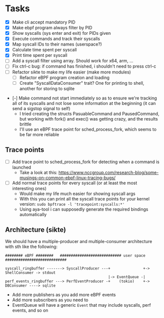 # Tasks
- [x] Make cli accept mandatory PID
- [x] Make ebpf program always filter by PID
- [x] Show syscalls (sys enter and exit) for PIDs given
- [x] Execute commands and track their syscalls
- [x] Map syscall IDs to their names (userspace?)
- [x] Calculate time spent per syscall
- [x] Print time spent per syscall
- [ ] Add a syscall filter using array. Should work for x64, arm, ...
- [ ] Fix ctrl-c bug: if command has finished, i shouldn't need to press ctrl-c
- [ ] Refactor sikte to make my life easier (make more modules)
  - [ ] Refactor eBPF program creation and loading
  - [ ] Create "SyscallDataConsumer" trait? One for printing to shell, another for storing to sqlite

- [-] Make command not start immediately so as to ensure we're tracking all of its syscalls and not lose some information at the beginning (it can send a sigstop signal to self)
  - I tried creating the structs PasuableCommand and PausedCommand, but working with fork() and exec() was getting crazy, and the results brittle
  - I'll use an eBPF trace point for sched_process_fork, which seems to be far more reliable

## Trace points
- [ ] Add trace point to sched_process_fork for detecting when a command is launched
  - Take a look at this: https://www.nccgroup.com/research-blog/some-musings-on-common-ebpf-linux-tracing-bugs/
- [ ] Add normal trace points for every syscall (or at least the most interesting ones)
  - Would make my life much easier for showing syscall args
  - With this you can print all the syscall trace points for your kernel version: `sudo bpftrace -l 'tracepoint:syscalls:*'`
  - Using aya-tool i can supposedly generate the required bindings automatically

## Architecture (sikte)
We should have a multiple-producer and multiple-consumer architecture with sth like the following:
```text
######## eBPF ########   ############################ user space ############################

syscall_ringbuffer -------> SyscallProducer ---+               +-> ShellConsumer -> stdout
                                               |-> EventQueue -|
perf_events_ringbuffer ---> PerfEventProducer -+    (tokio)    +-> DBConsumer ----> sqlite

```
- Add more publishers as you add more eBPF events
- Add more subscribers as you need to
- EventQueue will have a generic `Event` that may include syscalls, perf events, and so on
